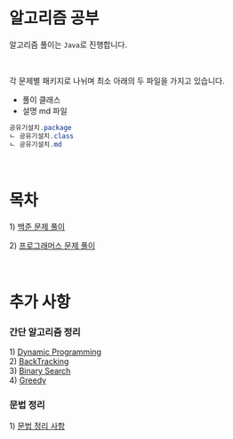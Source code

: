 # 알고리즘 공부
알고리즘 풀이는 `Java`로 진행합니다.  

<br>

각 문제별 패키지로 나뉘며 최소 아래의 두 파일을 가지고 있습니다.

- 풀이 클래스  
- 설명 md 파일 

```java
공유기설치.package
ㄴ 공유기설치.class
ㄴ 공유기설치.md
```

<br>
  
# 목차
1\) [백준 문제 풀이](./baekjoon/baekjoon.md)  
  
2\) [프로그래머스 문제 풀이](./programmers/programmers.md)

<br>

# 추가 사항

### 간단 알고리즘 정리
1\) [Dynamic Programming](./baekjoon/dp/DP.md)  
2\) [BackTracking](./baekjoon/backtracking/BT.md)  
3\) [Binary Search](./baekjoon/binarysearch/binarysearch.md)  
4\) [Greedy](./baekjoon/greedy/greedy.md)  

### 문법 정리
1\) [문법 정리 사항](comment.md)